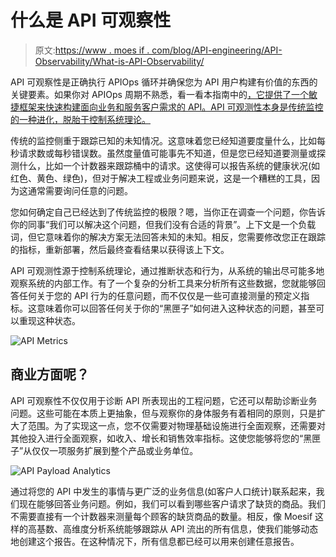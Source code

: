 # 什么是 API 可观察性

> 原文:[https://www . moes if . com/blog/API-engineering/API-Observability/What-is-API-Observability/](https://www.moesif.com/blog/api-engineering/api-observability/What-is-API-Observability/)

API 可观察性是正确执行 APIOps 循环并确保您为 API 用户构建有价值的东西的关键要素。如果你对 APIOps 周期不熟悉，看一看本指南中的[，它提供了一个敏捷框架来快速构建面向业务和服务客户需求的 API。API 可观测性本身是传统监控的一种进化，脱胎于控制系统理论。](https://www.apiopscycles.com/)

传统的监控侧重于跟踪已知的未知情况。这意味着您已经知道要度量什么，比如每秒请求数或每秒错误数。虽然度量值可能事先不知道，但是您已经知道要测量或探测什么，比如一个计数器来跟踪桶中的请求。这使得可以报告系统的健康状况(如红色、黄色、绿色)，但对于解决工程或业务问题来说，这是一个糟糕的工具，因为这通常需要询问任意的问题。

您如何确定自己已经达到了传统监控的极限？嗯，当你正在调查一个问题，你告诉你的同事“我们可以解决这个问题，但我们没有合适的背景”。上下文是一个负载词，但它意味着你的解决方案无法回答未知的未知。相反，您需要修改您正在跟踪的指标，重新部署，然后最终查看结果以获得该上下文。

API 可观测性源于控制系统理论，通过推断状态和行为，从系统的输出尽可能多地观察系统的内部工作。有了一个复杂的分析工具来分析所有这些数据，您就能够回答任何关于您的 API 行为的任意问题，而不仅仅是一些可直接测量的预定义指标。这意味着你可以回答任何关于你的“黑匣子”如何进入这种状态的问题，甚至可以重现这种状态。

![API Metrics](../Images/1f5a1d7df40bdee9162936f47b9c18f4.png)

## 商业方面呢？

API 可观察性不仅仅用于诊断 API 所表现出的工程问题，它还可以帮助诊断业务问题。这些可能在本质上更抽象，但与观察你的身体服务有着相同的原则，只是扩大了范围。为了实现这一点，您不仅需要对物理基础设施进行全面观察，还需要对其他投入进行全面观察，如收入、增长和销售效率指标。这使您能够将您的“黑匣子”从仅仅一项服务扩展到整个产品或业务单位。

![API Payload Analytics](../Images/4d10c85a8232aa0c8a0a3141bedf11a4.png)

通过将您的 API 中发生的事情与更广泛的业务信息(如客户人口统计)联系起来，我们现在能够回答业务问题。例如，我们可以看到哪些客户请求了缺货的商品。我们不需要直接有一个计数器来测量每个顾客的缺货商品的数量。相反，像 Moesif 这样的高基数、高维度分析系统能够跟踪从 API 流出的所有信息，使我们能够动态地创建这个报告。在这种情况下，所有信息都已经可以用来创建任意报告。